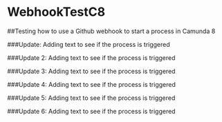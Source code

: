 # WebhookTestC8

##Testing how to use a Github webhook to start a process in Camunda 8

###Update: Adding text to see if the process is triggered

###Update 2: Adding text to see if the process is triggered

###Update 3: Adding text to see if the process is triggered

###Update 4: Adding text to see if the process is triggered

###Update 5: Adding text to see if the process is triggered

###Update 6: Adding text to see if the process is triggered